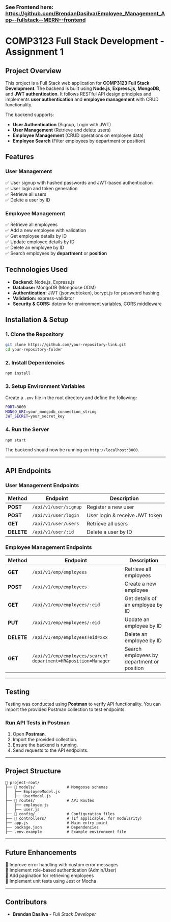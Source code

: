### See Frontend here: https://github.com/BrendanDasilva/Employee_Management_App--fullstack--MERN--frontend


# **COMP3123 Full Stack Development - Assignment 1**

## **Project Overview**

This project is a Full Stack web application for **COMP3123 Full Stack Development**. The backend is built using **Node.js**, **Express.js**, **MongoDB**, and **JWT authentication**. It follows RESTful API design principles and implements **user authentication** and **employee management** with CRUD functionality.

The backend supports:

- **User Authentication** (Signup, Login with JWT)
- **User Management** (Retrieve and delete users)
- **Employee Management** (CRUD operations on employee data)
- **Employee Search** (Filter employees by department or position)

## **Features**

### **User Management**

✅ User signup with hashed passwords and JWT-based authentication\
✅ User login and token generation\
✅ Retrieve all users\
✅ Delete a user by ID

### **Employee Management**

✅ Retrieve all employees\
✅ Add a new employee with validation\
✅ Get employee details by ID\
✅ Update employee details by ID\
✅ Delete an employee by ID\
✅ Search employees by **department** or **position**

## **Technologies Used**

- **Backend:** Node.js, Express.js
- **Database:** MongoDB (Mongoose ODM)
- **Authentication:** JWT (jsonwebtoken), bcrypt.js for password hashing
- **Validation:** express-validator
- **Security & CORS:** dotenv for environment variables, CORS middleware

## **Installation & Setup**

### **1. Clone the Repository**

```sh
git clone https://github.com/your-repository-link.git
cd your-repository-folder
```

### **2. Install Dependencies**

```sh
npm install
```

### **3. Setup Environment Variables**

Create a `.env` file in the root directory and define the following:

```sh
PORT=3000
MONGO_URI=your_mongodb_connection_string
JWT_SECRET=your_secret_key
```

### **4. Run the Server**

```sh
npm start
```

The backend should now be running on `http://localhost:3000`.

---

## **API Endpoints**

### **User Management Endpoints**

| Method     | Endpoint              | Description                    |
| ---------- | --------------------- | ------------------------------ |
| **POST**   | `/api/v1/user/signup` | Register a new user            |
| **POST**   | `/api/v1/user/login`  | User login & receive JWT token |
| **GET**    | `/api/v1/user/users`  | Retrieve all users             |
| **DELETE** | `/api/v1/user/:id`    | Delete a user by ID            |

### **Employee Management Endpoints**

| Method     | Endpoint                                                      | Description                                |
| ---------- | ------------------------------------------------------------- | ------------------------------------------ |
| **GET**    | `/api/v1/emp/employees`                                       | Retrieve all employees                     |
| **POST**   | `/api/v1/emp/employees`                                       | Create a new employee                      |
| **GET**    | `/api/v1/emp/employees/:eid`                                  | Get details of an employee by ID           |
| **PUT**    | `/api/v1/emp/employees/:eid`                                  | Update an employee by ID                   |
| **DELETE** | `/api/v1/emp/employees?eid=xxx`                               | Delete an employee by ID                   |
| **GET**    | `/api/v1/emp/employees/search?department=HR&position=Manager` | Search employees by department or position |

---

## **Testing**

Testing was conducted using **Postman** to verify API functionality. You can import the provided Postman collection to test endpoints.

### **Run API Tests in Postman**

1. Open **Postman**.
2. Import the provided collection.
3. Ensure the backend is running.
4. Send requests to the API endpoints.

---

## **Project Structure**

```
📂 project-root/
├── 📂 models/              # Mongoose schemas
│   ├── EmployeeModel.js
│   ├── UserModel.js
├── 📂 routes/              # API Routes
│   ├── employee.js
│   ├── user.js
├── 📂 config/              # Configuration files
├── 📂 controllers/         # (If applicable, for modularity)
├── app.js                 # Main entry point
├── package.json           # Dependencies
├── .env.example           # Example environment file
```

---

## **Future Enhancements**

🔹 Improve error handling with custom error messages\
🔹 Implement role-based authentication (Admin/User)\
🔹 Add pagination for retrieving employees\
🔹 Implement unit tests using Jest or Mocha

---

## **Contributors**

- **Brendan Dasilva** - _Full Stack Developer_
